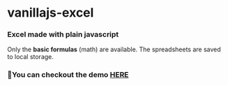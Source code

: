 # vanillajs-excel
### Excel made with plain javascript

Only the **basic formulas** (math) are available.
The spreadsheets are saved to local storage.

### 🚀**You can checkout the demo [HERE](https://dazzling-spence-fd041a.netlify.app/)**

